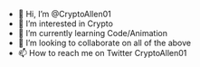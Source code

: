 - 👋 Hi, I’m @CryptoAllen01
- 👀 I’m interested in Crypto
- 🌱 I’m currently learning Code/Animation
- 💞️ I’m looking to collaborate on all of the above
- 📫 How to reach me on Twitter CryptoAllen01

<!---
CryptoAllen01/CryptoAllen01 is a ✨ special ✨ repository because its `README.md` (this file) appears on your GitHub profile.
You can click the Preview link to take a look at your changes.
--->
